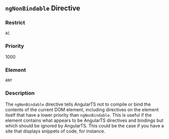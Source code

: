 ## `ngNonBindable` Directive

### Restrict

`AC`

### Priority

1000

### Element

`ANY`

### Description

The `ngNonBindable` directive tells AngularTS not to compile or bind the contents of the current DOM element, including directives on the element itself that have a lower priority than `ngNonBindable`. This is useful if the element contains what appears to be AngularTS directives and bindings but which should be ignored by AngularTS. This could be the case if you have a site that displays snippets of code, for instance.
